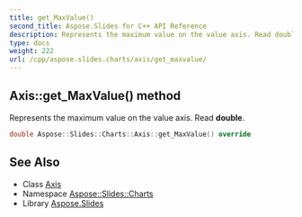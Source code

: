 ```yaml
---
title: get_MaxValue()
second_title: Aspose.Slides for C++ API Reference
description: Represents the maximum value on the value axis. Read double.
type: docs
weight: 222
url: /cpp/aspose.slides.charts/axis/get_maxvalue/
---
```

## Axis::get_MaxValue() method


Represents the maximum value on the value axis. Read **double**.

```cpp
double Aspose::Slides::Charts::Axis::get_MaxValue() override
```

## See Also

* Class [Axis](./)
* Namespace [Aspose::Slides::Charts](../)
* Library [Aspose.Slides](../../)
